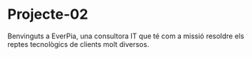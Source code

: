 # Projecte-02
Benvinguts a EverPia, una consultora IT que té com a missió resoldre els reptes tecnològics de clients molt diversos.
